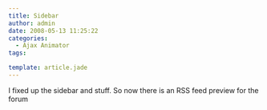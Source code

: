 ```yaml
---
title: Sidebar
author: admin
date: 2008-05-13 11:25:22
categories:
  - Ajax Animator
tags: 

template: article.jade
---
```


I fixed up the sidebar and stuff. So now there is an RSS feed preview for the forum
